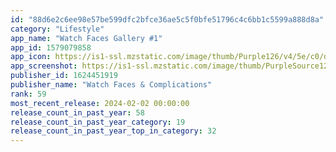 ```yaml
---
id: "88d6e2c6ee98e57be599dfc2bfce36ae5c5f0bfe51796c4c6bb1c5599a888d8a"
category: "Lifestyle"
app_name: "Watch Faces Gallery #1"
app_id: 1579079858
app_icon: https://is1-ssl.mzstatic.com/image/thumb/Purple126/v4/5e/c0/d9/5ec0d9c7-7a02-b9b2-1752-7c6ef1738a5c/AppIcon-0-0-1x_U007epad-0-0-85-220.png/1024x1024bb.png
app_screenshot: https://is1-ssl.mzstatic.com/image/thumb/PurpleSource126/v4/70/84/7f/70847ff1-07ba-2b03-8fe1-d5adc242702c/a7969852-ddc8-4a76-9f04-468599811f68_14_1.jpg/1242x2688bb.png
publisher_id: 1624451919
publisher_name: "Watch Faces & Complications"
rank: 59
most_recent_release: 2024-02-02 00:00:00
release_count_in_past_year: 58
release_count_in_past_year_category: 19
release_count_in_past_year_top_in_category: 32
---
```

